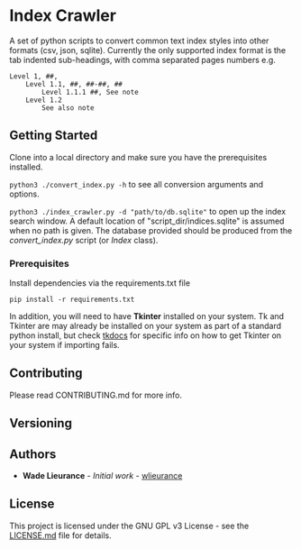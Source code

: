 # Index Crawler

A set of python scripts to convert common text index styles into other formats
(csv, json, sqlite).  Currently the only supported index format is the tab
indented sub-headings, with comma separated pages numbers e.g.

```
Level 1, ##,
	Level 1.1, ##, ##-##, ##
		Level 1.1.1 ##, See note
	Level 1.2
		See also note
```

## Getting Started

Clone into a local directory and make sure you have the prerequisites installed.

`python3 ./convert_index.py -h`  to see all conversion arguments and options.

`python3 ./index_crawler.py -d "path/to/db.sqlite"`  to open up the index search
window. A default location of "script_dir/indices.sqlite" is assumed when no
path is given.  The database provided should be produced from the
*convert_index.py* script (or *Index* class).


### Prerequisites

Install dependencies via the requirements.txt file

`pip install -r requirements.txt`

In addition, you will need to have **Tkinter**  installed on your system.
Tk and Tkinter are may already be installed on your system as part of a standard
python install, but check [tkdocs](https://tkdocs.com/tutorial/install.html) for
specific info on how to get Tkinter on your system if importing fails.


## Contributing

Please read CONTRIBUTING.md for more info.

## Versioning

## Authors

* **Wade Lieurance** - *Initial work* - [wlieurance](https://github.com/wlieurance)

## License

This project is licensed under the GNU GPL v3 License - see the [LICENSE.md](LICENSE.md) file for details.
